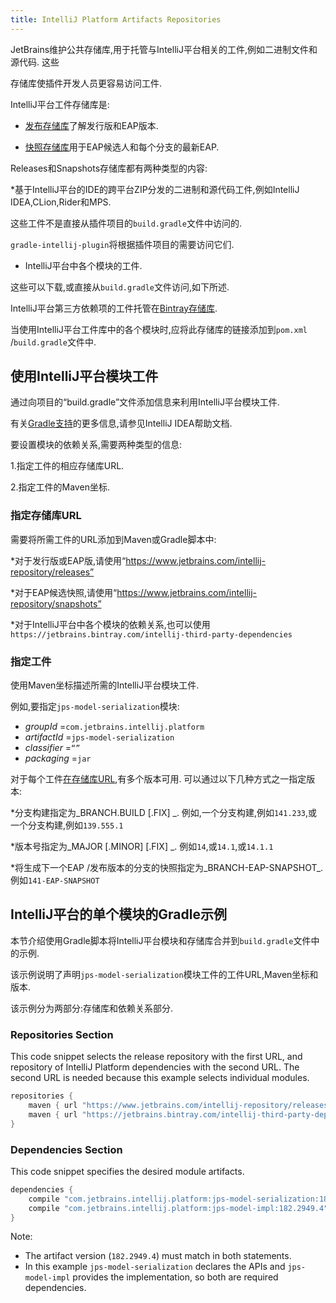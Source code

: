 ```yaml
---
title: IntelliJ Platform Artifacts Repositories
---
```


JetBrains维护公共存储库,用于托管与IntelliJ平台相关的工件,例如二进制文件和源代码.
这些

存储库使插件开发人员更容易访问工件.


IntelliJ平台工件存储库是:

* [发布存储库](https://www.jetbrains.com/intellij-repository/releases/)了解发行版和EAP版本.

* [快照存储库](https://www.jetbrains.com/intellij-repository/snapshots/)用于EAP候选人和每个分支的最新EAP.


Releases和Snapshots存储库都有两种类型的内容:

*基于IntelliJ平台的IDE的跨平台ZIP分发的二进制和源代码工件,例如IntelliJ IDEA,CLion,Rider和MPS.

这些工件不是直接从插件项目的`build.gradle`文件中访问的.

`gradle-intellij-plugin`将根据插件项目的需要访问它们.

* IntelliJ平台中各个模块的工件.

这些可以下载,或直接从`build.gradle`文件访问,如下所述.
  

IntelliJ平台第三方依赖项的工件托管在[Bintray存储库](https://jetbrains.bintray.com/intellij-third-party-dependencies).

当使用IntelliJ平台工件库中的各个模块时,应将此存储库的链接添加到`pom.xml` /`build.gradle`文件中.


## 使用IntelliJ平台模块工件

通过向项目的“build.gradle”文件添加信息来利用IntelliJ平台模块工件.

有关[Gradle支持](https://www.jetbrains.com/help/idea/gradle.html)的更多信息,请参见IntelliJ IDEA帮助文档.


要设置模块的依赖关系,需要两种类型的信息:

1.指定工件的相应存储库URL.

2.指定工件的Maven坐标.
 

### 指定存储库URL

需要将所需工件的URL添加到Maven或Gradle脚本中:

*对于发行版或EAP版,请使用“https://www.jetbrains.com/intellij-repository/releases”

*对于EAP候选快照,请使用“https://www.jetbrains.com/intellij-repository/snapshots”

*对于IntelliJ平台中各个模块的依赖关系,也可以使用`https://jetbrains.bintray.com/intellij-third-party-dependencies`


### 指定工件

使用Maven坐标描述所需的IntelliJ平台模块工件.

例如,要指定`jps-model-serialization`模块:
  
* _groupId_ =`com.jetbrains.intellij.platform`
  
* _artifactId_ =`jps-model-serialization`
  
* _classifier_ =`“”`
  
* _packaging_ =`jar`


对于每个工件[在存储库URL](#signate-the-repository-url),有多个版本可用.
可以通过以下几种方式之一指定版本:

*分支构建指定为_BRANCH.BUILD [.FIX] _.
例如,一个分支构建,例如`141.233`,或一个分支构建,例如`139.555.1`

*版本号指定为_MAJOR [.MINOR] [.FIX] _.
例如`14`,或`14.1`,或`14.1.1`

*将生成下一个EAP /发布版本的分支的快照指定为_BRANCH-EAP-SNAPSHOT_.
例如`141-EAP-SNAPSHOT`


## IntelliJ平台的单个模块的Gradle示例

本节介绍使用Gradle脚本将IntelliJ平台模块和存储库合并到`build.gradle`文件中的示例.

该示例说明了声明`jps-model-serialization`模块工件的工件URL,Maven坐标和版本.

该示例分为两部分:存储库和依赖关系部分.


### Repositories Section  
This code snippet selects the release repository with the first URL, and repository of IntelliJ Platform dependencies with the second URL.
The second URL is needed because this example selects individual modules. 
```groovy
repositories {
	maven { url "https://www.jetbrains.com/intellij-repository/releases" }
	maven { url "https://jetbrains.bintray.com/intellij-third-party-dependencies" }
}
```

### Dependencies Section  
This code snippet specifies the desired module artifacts.
```groovy
dependencies {
	compile "com.jetbrains.intellij.platform:jps-model-serialization:182.2949.4"
	compile "com.jetbrains.intellij.platform:jps-model-impl:182.2949.4"
}
```
Note:
 * The artifact version (`182.2949.4`) must match in both statements.
 * In this example `jps-model-serialization` declares the APIs and `jps-model-impl` provides the implementation, so both
   are required dependencies.


